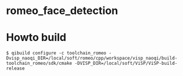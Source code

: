 
romeo_face_detection
====================

# Howto build

	$ qibuild configure -c toolchain_romeo -Dvisp_naoqi_DIR=/local/soft/romeo/cpp/workspace/visp_naoqi/build-toolchain_romeo/sdk/cmake -DVISP_DIR=/local/soft/ViSP/ViSP-build-release
